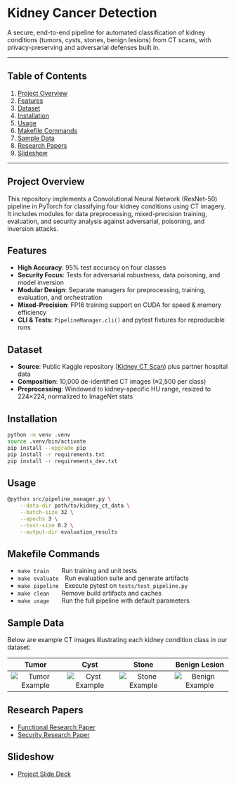 # Kidney Cancer Detection

A secure, end-to-end pipeline for automated classification of kidney conditions (tumors, cysts, stones, benign lesions) from CT scans, with privacy-preserving and adversarial defenses built in.

---

## Table of Contents
1. [Project Overview](#project-overview)  
2. [Features](#features)  
3. [Dataset](#dataset)  
4. [Installation](#installation)  
5. [Usage](#usage)  
6. [Makefile Commands](#makefile-commands)  
7. [Sample Data](#sample-data)  
8. [Research Papers](#research-papers)
9. [Slideshow](#slideshow)  


---

## Project Overview
This repository implements a Convolutional Neural Network (ResNet-50) pipeline in PyTorch for classifying four kidney conditions using CT imagery. It includes modules for data preprocessing, mixed-precision training, evaluation, and security analysis against adversarial, poisoning, and inversion attacks.

## Features
- **High Accuracy**: 95% test accuracy on four classes  
- **Security Focus**: Tests for adversarial robustness, data poisoning, and model inversion  
- **Modular Design**: Separate managers for preprocessing, training, evaluation, and orchestration  
- **Mixed-Precision**: FP16 training support on CUDA for speed & memory efficiency  
- **CLI & Tests**: `PipelineManager.cli()` and pytest fixtures for reproducible runs

## Dataset
- **Source**: Public Kaggle repository ([Kidney CT Scan](https://www.kaggle.com/datasets/anima890/kidney-ct-scan)) plus partner hospital data  
- **Composition**: 10,000 de-identified CT images (≈2,500 per class)  
- **Preprocessing**: Windowed to kidney-specific HU range, resized to 224×224, normalized to ImageNet stats

## Installation
```zsh
python -m venv .venv
source .venv/bin/activate
pip install --upgrade pip
pip install -r requirements.txt
pip install -r requirements_dev.txt
```

## Usage
```zsh
@python src/pipeline_manager.py \
    --data-dir path/to/kidney_ct_data \
    --batch-size 32 \
    --epochs 3 \
    --test-size 0.2 \
    --output-dir evaluation_results
```

## Makefile Commands
- `make train`  Run training and unit tests  
- `make evaluate` Run evaluation suite and generate artifacts  
- `make pipeline` Execute pytest on `tests/test_pipeline.py`  
- `make clean`  Remove build artifacts and caches  
- `make usage`  Run the full pipeline with default parameters

## Sample Data
Below are example CT images illustrating each kidney condition class in our dataset:

| Tumor | Cyst | Stone | Benign Lesion |
|:-----:|:----:|:-----:|:-------------:|
| ![Tumor Example](kidney_ct_data/Tumor/Tumor-%20(1).jpg) | ![Cyst Example](kidney_ct_data/Normal/Normal-%20(1).jpg) | ![Stone Example](kidney_ct_data/Stone/Stone-%20(1).jpg) | ![Benign Example](kidney_ct_data/Cyst/Cyst-%20(1).jpg) |

## Research Papers
- [Functional Research Paper](functional_research_paper.pdf)
- [Security Research Paper](security_research_paper.pdf)

## Slideshow
- [Project Slide Deck](KidneyCancerDetection_Slides.pptx)